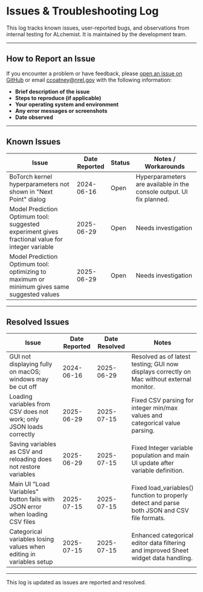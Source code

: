# Issues & Troubleshooting Log

This log tracks known issues, user-reported bugs, and observations from internal testing for ALchemist. It is maintained by the development team.

---

## How to Report an Issue

If you encounter a problem or have feedback, please [open an issue on GitHub](https://github.com/NREL/ALchemist/issues) or email [ccoatney@nrel.gov](mailto:ccoatney@nrel.gov) with the following information:

- **Brief description of the issue**
- **Steps to reproduce (if applicable)**
- **Your operating system and environment**
- **Any error messages or screenshots**
- **Date observed**

---

## Known Issues

| Issue                                                                                         | Date Reported | Status      | Notes / Workarounds                                                                                 |
|-----------------------------------------------------------------------------------------------|---------------|-------------|-----------------------------------------------------------------------------------------------------|
| BoTorch kernel hyperparameters not shown in "Next Point" dialog                               | 2024-06-16    | Open        | Hyperparameters are available in the console output. UI fix planned.                                |
| Model Prediction Optimum tool: suggested experiment gives fractional value for integer variable| 2025-06-29    | Open        | Needs investigation                                                   |
| Model Prediction Optimum tool: optimizing to maximum or minimum gives same suggested values   | 2025-06-29    | Open        | Needs investigation                          |

---

## Resolved Issues

| Issue                                                                 | Date Reported | Date Resolved | Notes                                                                                               |
|-----------------------------------------------------------------------|---------------|---------------|-----------------------------------------------------------------------------------------------------|
| GUI not displaying fully on macOS; windows may be cut off             | 2024-06-16    | 2025-06-29    | Resolved as of latest testing; GUI now displays correctly on Mac without external monitor.           |
| Loading variables from CSV does not work; only JSON loads correctly   | 2025-06-29    | 2025-07-15    | Fixed CSV parsing for integer min/max values and categorical value parsing.                         |
| Saving variables as CSV and reloading does not restore variables      | 2025-06-29    | 2025-07-15    | Fixed Integer variable population and main UI update after variable definition.                     |
| Main UI "Load Variables" button fails with JSON error when loading CSV files | 2025-07-15    | 2025-07-15    | Fixed load_variables() function to properly detect and parse both JSON and CSV file formats.        |
| Categorical variables losing values when editing in variables setup   | 2025-07-15    | 2025-07-15    | Enhanced categorical editor data filtering and improved Sheet widget data handling.                 |

---

This log is updated as issues are reported and resolved.